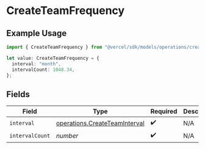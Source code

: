 # CreateTeamFrequency

## Example Usage

```typescript
import { CreateTeamFrequency } from "@vercel/sdk/models/operations/createteam.js";

let value: CreateTeamFrequency = {
  interval: "month",
  intervalCount: 1048.34,
};
```

## Fields

| Field                                                                          | Type                                                                           | Required                                                                       | Description                                                                    |
| ------------------------------------------------------------------------------ | ------------------------------------------------------------------------------ | ------------------------------------------------------------------------------ | ------------------------------------------------------------------------------ |
| `interval`                                                                     | [operations.CreateTeamInterval](../../models/operations/createteaminterval.md) | :heavy_check_mark:                                                             | N/A                                                                            |
| `intervalCount`                                                                | *number*                                                                       | :heavy_check_mark:                                                             | N/A                                                                            |
